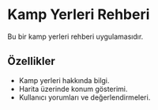 # Kamp Yerleri Rehberi

Bu bir kamp yerleri rehberi uygulamasıdır.

## Özellikler
- Kamp yerleri hakkında bilgi.
- Harita üzerinde konum gösterimi.
- Kullanıcı yorumları ve değerlendirmeleri.

